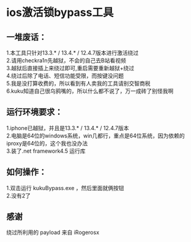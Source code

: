 # ios激活锁bypass工具

## 一堆废话：
 1.本工具只针对13.3.* / 13.4.* / 12.4.7版本进行激活绕过  
 2.请用checkra1n先越狱，不会的自己去B站看视频  
 3.越狱后直接插上来绕过即可,重启需要重新越狱+绕过  
 4.绕过后除了电话、短信功能受限，而按键没问题  
 5.我是没打算收费的，所以看到有人卖我的工具请别交智商税  
 6.kuku知道自己很乌鸦嘴的，所以什么都不说了，万一成砖了别怪我啊  
  
  
## 运行环境要求：  
 1.iphone已越狱，并且是13.3.* / 13.4.* / 12.4.7版本  
 2.电脑是64位的windows系统，win几都行，重点是64位系统，因为依赖的iproxy是64位的，这个我也没办法  
 3.装了.net framework4.5 运行库  
  
  
## 如何操作：
 1.双击运行 kukuBypass.exe ，然后里面就俩按钮  
 2.没有2了  

## 感谢
 绕过所利用的 payload 来自 iRogerosx